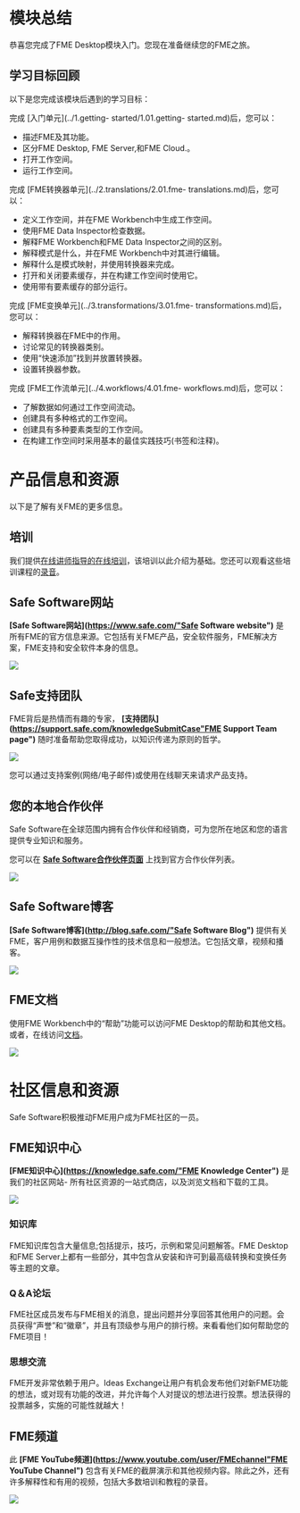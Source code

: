 # 模块总结

恭喜您完成了FME Desktop模块入门。您现在准备继续您的FME之旅。

## 学习目标回顾

以下是您完成该模块后遇到的学习目标：

完成 [入门单元](../1.getting- started/1.01.getting- started.md)后，您可以：
- 描述FME及其功能。
- 区分FME Desktop, FME Server,和FME Cloud.。
- 打开工作空间。
- 运行工作空间。

完成 [FME转换器单元](../2.translations/2.01.fme- translations.md)后，您可以：
- 定义工作空间，并在FME Workbench中生成工作空间。
- 使用FME Data Inspector检查数据。
- 解释FME Workbench和FME Data Inspector之间的区别。
- 解释模式是什么，并在FME Workbench中对其进行编辑。
- 解释什么是模式映射，并使用转换器来完成。
- 打开和关闭要素缓存，并在构建工作空间时使用它。
- 使用带有要素缓存的部分运行。

完成 [FME变换单元](../3.transformations/3.01.fme- transformations.md)后，您可以：
- 解释转换器在FME中的作用。
- 讨论常见的转换器类别。
- 使用“快速添加”找到并放置转换器。
- 设置转换器参数。

完成 [FME工作流单元](../4.workflows/4.01.fme- workflows.md)后，您可以：
- 了解数据如何通过工作空间流动。
- 创建具有多种格式的工作空间。
- 创建具有多种要素类型的工作空间。
- 在构建工作空间时采用基本的最佳实践技巧(书签和注释)。

# 产品信息和资源 #

以下是了解有关FME的更多信息。

## 培训

我们提供[在线讲师指导的在线培训](https://www.safe.com/training/)，该培训以此介绍为基础。您还可以观看这些培训课程的[录音](https://www.safe.com/training/recorded/)。

## Safe Software网站 ##

**[Safe Software网站](https://www.safe.com/"Safe Software website")** 是所有FME的官方信息来源。它包括有关FME产品，安全软件服务，FME解决方案，FME支持和安全软件本身的信息。

![](./Images/Img6.01.SafeWebSite.png)

## Safe支持团队 ##

FME背后是热情而有趣的专家， **[支持团队](https://support.safe.com/knowledgeSubmitCase"FME Support Team page")** 随时准备帮助您取得成功，以知识传递为原则的哲学。

![](./Images/Img6.02.SafeSupportTeam.png)

您可以通过支持案例(网络/电子邮件)或使用在线聊天来请求产品支持。

## 您的本地合作伙伴 ##

Safe Software在全球范围内拥有合作伙伴和经销商，可为您所在地区和您的语言提供专业知识和服务。

您可以在 **[Safe Software合作伙伴页面](http://www.safe.com/partners/ "FME Partners Page")** 上找到官方合作伙伴列表。

![](./Images/Img6.03.SafePartnersWorldImage.png)

## Safe Software博客 ##

**[Safe Software博客](http://blog.safe.com/"Safe Software Blog")** 提供有关FME，客户用例和数据互操作性的技术信息和一般想法。它包括文章，视频和播客。

![](./Images/Img6.04.SafeBlog.png)

## FME文档 ##

使用FME Workbench中的“帮助”功能可以访问FME Desktop的帮助和其他文档。或者，在线访问[文档](https://docs.safe.com)。

![](./Images/Img6.05.SafeDocumentation.png)

# 社区信息和资源 #

Safe Software积极推动FME用户成为FME社区的一员。

## FME知识中心 ##

**[FME知识中心](https://knowledge.safe.com/"FME Knowledge Center")** 是我们的社区网站- 所有社区资源的一站式商店，以及浏览文档和下载的工具。

![](./Images/Img6.06.KnowledgeCenter.png)

### 知识库 ###
FME知识库包含大量信息;包括提示，技巧，示例和常见问题解答。FME Desktop和FME Server上都有一些部分，其中包含从安装和许可到最高级转换和变换任务等主题的文章。

### Q＆A论坛 ###

FME社区成员发布与FME相关的消息，提出问题并分享回答其他用户的问题。会员获得“声誉”和“徽章”，并且有顶级参与用户的排行榜。来看看他们如何帮助您的FME项目！

### 思想交流 ###

FME开发非常依赖于用户。Ideas Exchange让用户有机会发布他们对新FME功能的想法，或对现有功能的改进，并允许每个人对提议的想法进行投票。想法获得的投票越多，实施的可能性就越大！

## FME频道 ##

此 **[FME YouTube频道](https://www.youtube.com/user/FMEchannel"FME YouTube Channel")** 包含有关FME的截屏演示和其他视频内容。除此之外，还有许多解释性和有用的视频，包括大多数培训和教程的录音。

![](./Images/Img6.07.FMEYouTubeChannel.png)
